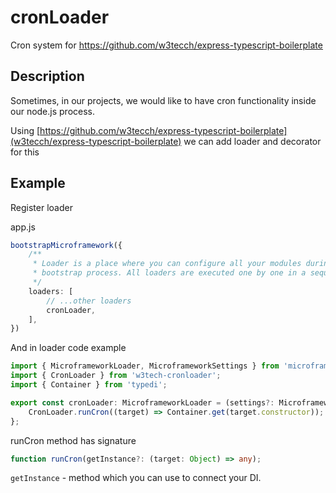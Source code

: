 # cronLoader
Cron system for https://github.com/w3tecch/express-typescript-boilerplate

## Description

Sometimes, in our projects, we would like to have cron functionality inside our node.js process.

Using [https://github.com/w3tecch/express-typescript-boilerplate](w3tecch/express-typescript-boilerplate) we can add loader and decorator for this

## Example

Register loader

app.js
```typescript
bootstrapMicroframework({
    /**
     * Loader is a place where you can configure all your modules during microframework
     * bootstrap process. All loaders are executed one by one in a sequential order.
     */
    loaders: [
        // ...other loaders
        cronLoader,
    ],
})
```

And in loader code example

```typescript
import { MicroframeworkLoader, MicroframeworkSettings } from 'microframework-w3tec';
import { CronLoader } from 'w3tech-cronloader';
import { Container } from 'typedi';

export const cronLoader: MicroframeworkLoader = (settings?: MicroframeworkSettings | undefined) => {
    CronLoader.runCron((target) => Container.get(target.constructor));
};

```

runCron method has signature
```typescript
function runCron(getInstance?: (target: Object) => any);
```
`getInstance` - method which you can use to connect your DI. 
